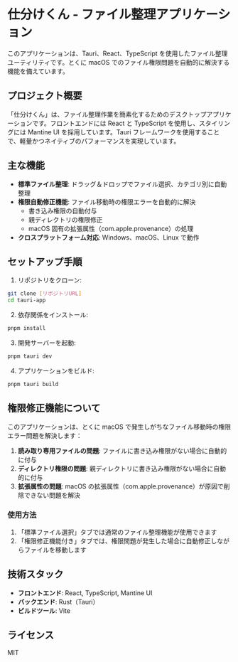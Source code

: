 # 仕分けくん - ファイル整理アプリケーション

このアプリケーションは、Tauri、React、TypeScript を使用したファイル整理ユーティリティです。とくに macOS でのファイル権限問題を自動的に解決する機能を備えています。

## プロジェクト概要

「仕分けくん」は、ファイル整理作業を簡素化するためのデスクトップアプリケーションです。フロントエンドには React と TypeScript を使用し、スタイリングには Mantine UI を採用しています。Tauri フレームワークを使用することで、軽量かつネイティブのパフォーマンスを実現しています。

## 主な機能

- **標準ファイル整理**: ドラッグ＆ドロップでファイル選択、カテゴリ別に自動整理
- **権限自動修正機能**: ファイル移動時の権限エラーを自動的に解決
  - 書き込み権限の自動付与
  - 親ディレクトリの権限修正
  - macOS 固有の拡張属性（com.apple.provenance）の処理
- **クロスプラットフォーム対応**: Windows、macOS、Linux で動作

## セットアップ手順

1. リポジトリをクローン:

```bash
git clone [リポジトリURL]
cd tauri-app
```

2. 依存関係をインストール:

```bash
pnpm install
```

3. 開発サーバーを起動:

```bash
pnpm tauri dev
```

4. アプリケーションをビルド:

```bash
pnpm tauri build
```

## 権限修正機能について

このアプリケーションは、とくに macOS で発生しがちなファイル移動時の権限エラー問題を解決します：

1. **読み取り専用ファイルの問題**: ファイルに書き込み権限がない場合に自動的に付与
2. **ディレクトリ権限の問題**: 親ディレクトリに書き込み権限がない場合に自動的に付与
3. **拡張属性の問題**: macOS の拡張属性（com.apple.provenance）が原因で削除できない問題を解決

### 使用方法

1. 「標準ファイル選択」タブでは通常のファイル整理機能が使用できます
2. 「権限修正機能付き」タブでは、権限問題が発生した場合に自動修正しながらファイルを移動します

## 技術スタック

- **フロントエンド**: React, TypeScript, Mantine UI
- **バックエンド**: Rust（Tauri）
- **ビルドツール**: Vite

## ライセンス

MIT
